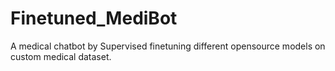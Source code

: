# Finetuned_MediBot
A medical chatbot by Supervised finetuning different opensource models on custom medical dataset.
